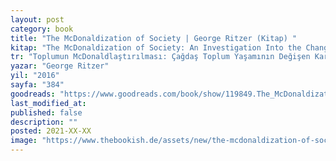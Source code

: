 ```yaml
---
layout: post
category: book
title: "The McDonaldization of Society | George Ritzer (Kitap) "
kitap: "The McDonaldization of Society: An Investigation Into the Changing Character of Contemporary Social Life"
tr: "Toplumun McDonaldlaştırılması: Çağdaş Toplum Yaşamının Değişen Karakteri Üzerine Bir İnceleme"
yazar: "George Ritzer"
yil: "2016"
sayfa: "384"
goodreads: "https://www.goodreads.com/book/show/119849.The_McDonaldization_of_Society"
last_modified_at:
published: false
description: ""
posted: 2021-XX-XX
image: "https://www.thebookish.de/assets/new/the-mcdonaldization-of-society.jpg"
---
```



